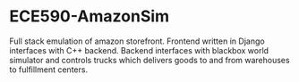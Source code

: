 # ECE590-AmazonSim

Full stack emulation of amazon storefront. Frontend written in Django interfaces with C++ backend. Backend interfaces with blackbox world simulator and controls trucks which delivers goods to and from warehouses to fulfillment centers.
